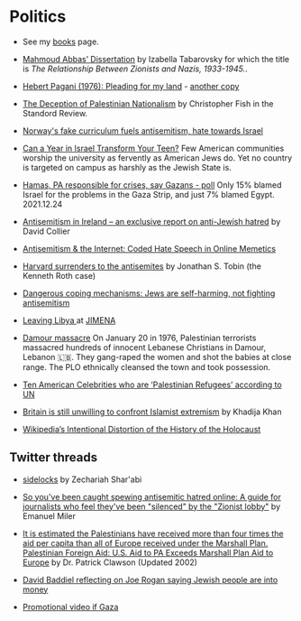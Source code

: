 # Politics

* See my [books](https://szabgab.com/books.html) page.

* [Mahmoud Abbas’ Dissertation](https://www.tabletmag.com/sections/arts-letters/articles/mahmoud-abbas-soviet-dissertation) by Izabella Tabarovsky for which the title is *The Relationship Between Zionists and Nazis, 1933-1945.*.

* [Hebert Pagani (1976): Pleading for my land](https://www.youtube.com/watch?v=d-RK4AQJm5U) - [another copy](https://www.youtube.com/watch?v=JQoO2ATpoQo)

* [The Deception of Palestinian Nationalism](https://stanfordreview.org/deception-palestinian-nationalism/) by Christopher Fish in the Standord Review.

* [Norway's fake curriculum fuels antisemitism, hate towards Israel](https://www.jpost.com/opinion/article-694152)

* [Can a Year in Israel Transform Your Teen?](https://sapirjournal.org/aspiration/2022/01/can-a-year-in-israel-transform-your-teen/)
Few American communities worship the university as fervently as American Jews do. Yet no country is targeted on campus as harshly as the Jewish State is.

* [Hamas, PA responsible for crises, say Gazans - poll](https://www.jpost.com/middle-east/article-689610) Only 15% blamed Israel for the problems in the Gaza Strip, and just 7% blamed Egypt.
2021.12.24


* [Antisemitism in Ireland – an exclusive report on anti-Jewish hatred](https://david-collier.com/ireland/) by David Collier

* [Antisemitism & the Internet: Coded Hate Speech in Online Memetics](https://vimeo.com/517984855)

* [Harvard surrenders to the antisemites](https://www.jns.org/opinion/harvard-surrenders-to-the-antisemites/) by Jonathan S. Tobin  (the Kenneth Roth case)

* [Dangerous coping mechanisms: Jews are self-harming, not fighting antisemitism](https://www.jpost.com/opinion/article-729214)

* [Leaving Libya ](https://nivmag.com/leaving-libya/) at [JIMENA](https://www.jimena.org/)

* [Damour massacre](https://en.wikipedia.org/wiki/Damour_massacre)
On January 20 in 1976, Palestinian terrorists massacred hundreds of innocent Lebanese Christians in Damour, Lebanon 🇱🇧. They gang-raped the women and shot the babies at close range. The PLO ethnically cleansed the town and took possession.

* [Ten American Celebrities who are ‘Palestinian Refugees’ according to UN](https://www.israel365news.com/332654/ten-american-celebrities-palestinian-refugees-according-un/)



* [Britain is still unwilling to confront Islamist extremism](http://www.sedaa.org/2021/10/britain-is-still-unwilling-to-confront-islamist-extremism/) by  Khadija Khan

* [Wikipedia’s Intentional Distortion of the History of the Holocaust](https://www.tandfonline.com/doi/full/10.1080/25785648.2023.2168939)


## Twitter threads

* [sidelocks](https://twitter.com/ZechariahSharab/status/1607744152359546884) by Zechariah Shar'abi
* [So you've been caught spewing antisemitic hatred online: A guide for journalists who feel they've been "silenced" by the "Zionist lobby"](https://twitter.com/emanumiller/status/1577798473222688768) by Emanuel Miler
* [It is estimated the Palestinians have received more than four times the aid per capita than all of Europe received under the Marshall Plan.](https://twitter.com/blakeflayton/status/1545505937661755393) [Palestinian Foreign Aid: U.S. Aid to PA Exceeds Marshall Plan Aid to Europe](https://www.jewishvirtuallibrary.org/u-s-aid-to-pa-exceeds-marshall-plan-aid-to-europe) by Dr. Patrick Clawson (Updated 2002)

* [David Baddiel reflecting on Joe Rogan saying Jewish people are into money](https://twitter.com/Baddiel/status/1622896710887305216)
* [Promotional video if Gaza](https://twitter.com/trtworld/status/1119214362852515841)

